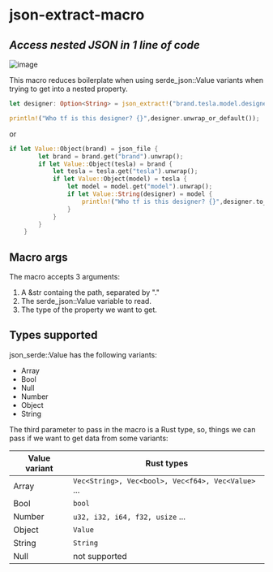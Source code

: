 # json-extract-macro
## _Access nested JSON in 1 line of code_

![image](https://user-images.githubusercontent.com/43625217/159188011-94edaa44-8f18-42c5-b7bc-c8fbf4987767.png)

This macro reduces boilerplate when using serde_json::Value variants when trying to get into a nested property.

```rs
let designer: Option<String> = json_extract!("brand.tesla.model.designer", &res, String);

println!("Who tf is this designer? {}",designer.unwrap_or_default());
```
or

```rs
if let Value::Object(brand) = json_file {
        let brand = brand.get("brand").unwrap();
        if let Value::Object(tesla) = brand {
            let tesla = tesla.get("tesla").unwrap();
            if let Value::Object(model) = tesla {
                let model = model.get("model").unwrap();
                if let Value::String(designer) = model {
                    println!("Who tf is this designer? {}",designer.to_owned());
                }
            }
        }
    }
```
## Macro args

The macro accepts 3 arguments:

1. A &str containg the path, separated by "."
2. The serde_json::Value variable to read.
3. The type of the property we want to get.
 
## Types supported
json_serde::Value has the following variants:

- Array
- Bool
- Null
- Number
- Object
- String

The third parameter to pass in the macro is a Rust type, so, things we can pass if we want to get data from some variants:

| Value variant | Rust types |
| ------ | ------ |
| Array | ``` Vec<String>, Vec<bool>, Vec<f64>, Vec<Value> ``` ... |
| Bool | ``` bool ``` |
| Number | ``` u32, i32, i64, f32, usize ``` ... |
| Object | ``` Value ``` |
| String | ``` String ``` |
| Null | not supported |
